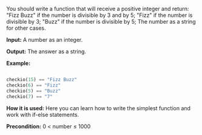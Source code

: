 You should write a function that will receive a positive integer and return:
"Fizz Buzz" if the number is divisible by 3 and by 5;
"Fizz" if the number is divisible by 3;
"Buzz" if the number is divisible by 5; 
The number as a string for other cases.

**Input:** A number as an integer.

**Output:** The answer as a string.

**Example:**

```python

checkio(15) == "Fizz Buzz"
checkio(6) == "Fizz"
checkio(5) == "Buzz"
checkio(7) == "7"

```

**How it is used:** Here you can learn how to write the simplest function and work with if-else statements.

**Precondition:** 0 < number ≤ 1000